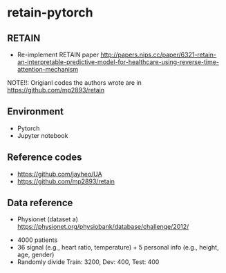 # retain-pytorch

## RETAIN
* Re-implement RETAIN paper http://papers.nips.cc/paper/6321-retain-an-interpretable-predictive-model-for-healthcare-using-reverse-time-attention-mechanism

NOTE!!: Origianl codes the authors wrote are in https://github.com/mp2893/retain

## Environment
* Pytorch
* Jupyter notebook

## Reference codes
* https://github.com/jayheo/UA
* https://github.com/mp2893/retain

## Data reference
* Physionet (dataset a) https://physionet.org/physiobank/database/challenge/2012/
- 4000 patients
- 36 signal (e.g., heart ratio, temperature) + 5 personal info (e.g., height, age, gender)
- Randomly divide Train: 3200, Dev: 400, Test: 400
